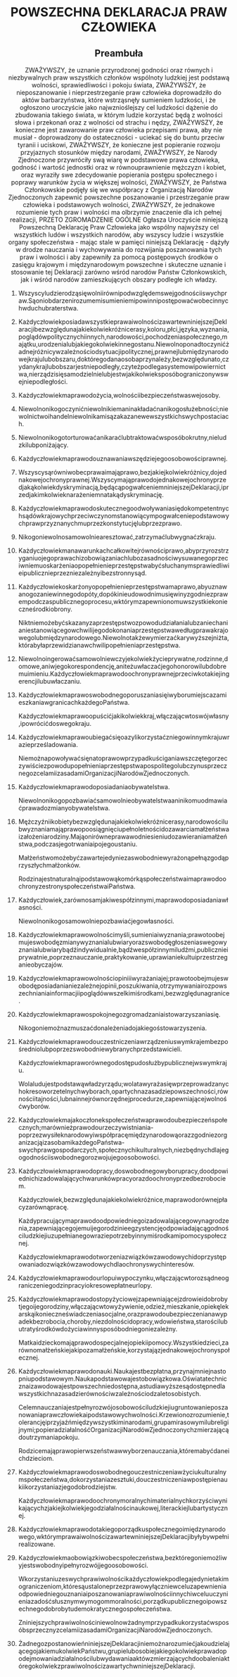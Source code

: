 <h1 align='center'>POWSZECHNA DEKLARACJA PRAW CZŁOWIEKA</h1>
<h2 align='center'>Preambuła</h2>
<p align='center'>ZWAŻYWSZY, że uznanie przyrodzonej godności oraz równych i niezbywalnych praw wszystkich członków wspólnoty ludzkiej jest podstawą wolności, sprawiedliwości i pokoju świata,
ZWAŻYWSZY, że nieposzanowanie i nieprzestrzeganie praw człowieka doprowadziło do aktów barbarzyństwa, które wstrząsnęły sumieniem ludzkości, i że ogłoszono uroczyście jako najwznioślejszy cel ludzkości dążenie do zbudowania takiego świata, w którym ludzie korzystać będą z wolności słowa i przekonań oraz z wolności od strachu i nędzy,
ZWAŻYWSZY, że konieczne jest zawarowanie praw człowieka przepisami prawa, aby nie musiał - doprowadzony do ostateczności - uciekać się do buntu przeciw tyranii i uciskowi,
ZWAŻYWSZY, że konieczne jest popieranie rozwoju przyjaznych stosunków między narodami,
ZWAŻYWSZY, że Narody Zjednoczone przywróciły swą wiarę w podstawowe prawa człowieka, godność i wartość jednostki oraz w równouprawnienie mężczyzn i kobiet, oraz wyraziły swe zdecydowanie popierania postępu społecznego i poprawy warunków życia w większej wolności,
ZWAŻYWSZY, że Państwa Członkowskie podjęły się we współpracy z Organizacją Narodów Zjednoczonych zapewnić powszechne poszanowanie i przestrzeganie praw człowieka i podstawowych wolności,
ZWAŻYWSZY, że jednakowe rozumienie tych praw i wolności ma olbrzymie znaczenie dla ich pełnej realizacji,
PRZETO ZGROMADZENIE OGÓLNE
Ogłasza Uroczyście niniejszą Powszechną Deklarację Praw Człowieka jako wspólny najwyższy cel wszystkich ludów i wszystkich narodów, aby wszyscy ludzie i wszystkie organy społeczeństwa - mając stale w pamięci niniejszą Deklarację - dążyły w drodze nauczania i wychowywania do rozwijania poszanowania tych praw i wolności i aby zapewniły za pomocą postępowych środków o zasięgu krajowym i międzynarodowym powszechne i skuteczne uznanie i stosowanie tej Deklaracji zarówno wśród narodów Państw Członkowskich, jak i wśród narodów zamieszkujących obszary podległe ich władzy.</p>
<ol>
  <li>
    <p>Wszyscyludzierodząsięwolniirównipodwzględemswejgodnościiswychpraw.Sąoniobdarzenirozumemisumieniemipowinnipostępowaćwobecinnychwduchubraterstwa.</p>
  </li>
  <li>
    <p>KażdyczłowiekposiadawszystkieprawaiwolnościzawartewniniejszejDeklaracjibezwzględunajakiekolwiekróżnicerasy,koloru,płci,języka,wyznania,poglądówpolitycznychiinnych,narodowości,pochodzeniaspołecznego,majątku,urodzenialubjakiegokolwiekinnegostanu.Niewolnoponadtoczynićżadnejróżnicywzależnościodsytuacjipolitycznej,prawnejlubmiędzynarodowejkrajulubobszaru,doktóregodanaosobaprzynależy,bezwzględunato,czydanykrajlubobszarjestniepodległy,czyteżpodlegasystemowipowiernictwa,nierządzisięsamodzielnielubjestwjakikolwieksposóbograniczonywswejniepodległości.</p>
  </li>
  <li>
    <p>Każdyczłowiekmaprawodożycia,wolnościibezpieczeństwaswejosoby.</p>
  </li>
  <li>
    <p>Niewolnonikogoczynićniewolnikiemaninakładaćnanikogosłużebności;niewolnictwoihandelniewolnikamisązakazanewewszystkichswychpostaciach.</p>
  </li>
  <li>
    <p>Niewolnonikogotorturowaćanikaraćlubtraktowaćwsposóbokrutny,nieludzkilubponiżający.</p>
  </li>
  <li>
    <p>Każdyczłowiekmaprawodouznawaniawszędziejegoosobowościprawnej.</p>
  </li>
  <li>
    <p>Wszyscysąrówniwobecprawaimająprawo,bezjakiejkolwiekróżnicy,dojednakowejochronyprawnej.Wszyscymająprawodojednakowejochronyprzedjakąkolwiekdyskryminacją,będącąpogwałceniemniniejszejDeklaracji,iprzedjakimkolwieknarażeniemnatakądyskryminację.</p>
  </li>
  <li>
    <p>Każdyczłowiekmaprawodoskutecznegoodwoływaniasiędokompetentnychsądówkrajowychprzeciwczynomstanowiącympogwałceniepodstawowychprawprzyznanychmuprzezkonstytucjęlubprzezprawo.</p>
  </li>
  <li>
    <p>Nikogoniewolnosamowolniearesztować,zatrzymaćlubwygnaćzkraju.</p>
  </li>
  <li>
    <p>Każdyczłowiekmanawarunkachcałkowitejrównościprawo,abyprzyrozstrzyganiuojegoprawachizobowiązaniachlubozasadnościwysuwanegoprzeciwniemuoskarżeniaopopełnienieprzestępstwabyćsłuchanymsprawiedliwieipublicznieprzezniezależnyibezstronnysąd.</p>
  </li>
  <li>
    <p>Każdyczłowiekoskarżonyopopełnienieprzestępstwamaprawo,abyuznawanogozaniewinnegodopóty,dopókinieudowodnimusięwinyzgodniezprawempodczaspublicznegoprocesu,wktórymzapewnionomuwszystkiekonieczneśrodkiobrony.</p>
    <p>Niktniemożebyćskazanyzaprzestępstwozpowodudziałanialubzaniechanianiestanowiącegowchwilijegodokonaniaprzestępstwawedługprawakrajowegolubmiędzynarodowego.Niewolnotakżewymierzaćkarywyższejniżta,którabyłaprzewidzianawchwilipopełnieniaprzestępstwa.</p>
  </li>
  <li>
    <p>Niewolnoingerowaćsamowolniewczyjekolwiekżycieprywatne,rodzinne,domowe,aniwjegokorespondencję,aniteżuwłaczaćjegohonorowilubdobremuimieniu.Każdyczłowiekmaprawodoochronyprawnejprzeciwkotakiejingerencjilubuwłaczaniu.</p>
  </li>
  <li>
    <p>KażdyczłowiekmaprawoswobodnegoporuszaniasięiwyborumiejscazamieszkaniawgranicachkażdegoPaństwa.</p>
    <p>Każdyczłowiekmaprawoopuścićjakikolwiekkraj,włączającwtoswójwłasny,ipowrócićdoswegokraju.</p>
  </li>
  <li>
    <p>Każdyczłowiekmaprawoubiegaćsięoazylikorzystaćzniegowinnymkrajuwrazieprześladowania.</p>
    <p>NiemożnapowoływaćsięnatoprawowprzypadkuściganiawszczętegorzeczywiściezpowodupopełnieniaprzestępstwapospolitegolubczynusprzecznegozcelamiizasadamiOrganizacjiNarodówZjednoczonych.</p>
  </li>
  <li>
    <p>Każdyczłowiekmaprawodoposiadaniaobywatelstwa.</p>
    <p>Niewolnonikogopozbawiaćsamowolnieobywatelstwaaninikomuodmawiaćprawadozmianyobywatelstwa.</p>
  </li>
  <li>
    <p>Mężczyźniikobietybezwzględunajakiekolwiekróżnicerasy,narodowościlubwyznaniamająprawopoosiągnięciupełnoletnościdozawarciamałżeństwaizałożeniarodziny.Mająonirówneprawawodniesieniudozawieraniamałżeństwa,podczasjegotrwaniaipojegoustaniu.</p>
    <p>Małżeństwomożebyćzawartejedyniezaswobodniewyrażonąpełnązgodąprzyszłychmałżonków.</p>
    <p>RodzinajestnaturalnąipodstawowąkomórkąspołeczeństwaimaprawodoochronyzestronyspołeczeństwaiPaństwa.</p>
  </li>
  <li>
    <p>Każdyczłowiek,zarównosamjakiwespółzinnymi,maprawodoposiadaniawłasności.</p>
    <p>Niewolnonikogosamowolniepozbawiaćjegowłasności.</p>
  </li>
  <li>
    <p>Każdyczłowiekmaprawowolnościmyśli,sumieniaiwyznania;prawotoobejmujeswobodęzmianywyznanialubwiaryorazswobodęgłoszeniaswegowyznanialubwiarybądźindywidualnie,bądźwespółzinnymiludźmi,publicznieiprywatnie,poprzeznauczanie,praktykowanie,uprawianiekultuiprzestrzeganieobyczajów.</p>
  </li>
  <li>
    <p>Każdyczłowiekmaprawowolnościopiniiiwyrażaniajej;prawotoobejmujeswobodęposiadanianiezależnejopinii,poszukiwania,otrzymywaniairozpowszechnianiainformacjiipoglądówwszelkimiśrodkami,bezwzględunagranice.</p>
  </li>
  <li>
    <p>Każdyczłowiekmaprawospokojnegozgromadzaniaistowarzyszaniasię.</p>
    <p>Nikogoniemożnazmuszaćdonależeniadojakiegośstowarzyszenia.</p>
  </li>
  <li>
    <p>Każdyczłowiekmaprawodouczestniczeniawrządzeniuswymkrajembezpośredniolubpoprzezswobodniewybranychprzedstawicieli.</p>
    <p>Każdyczłowiekmapraworównegodostępudosłużbypublicznejwswymkraju.</p>
    <p>Wolaludujestpodstawąwładzyrządu;wolatawyrażasięwprzeprowadzanychokresoworzetelnychwyborach,opartychnazasadziepowszechności,równościitajności,lubnainnejrównorzędnejprocedurze,zapewniającejwolnośćwyborów.</p>
  </li>
  <li>
    <p>Każdyczłowiekmajakoczłonekspołeczeństwaprawodoubezpieczeńspołecznych;marównieżprawodourzeczywistniania-poprzezwysiłeknarodowyiwspółpracęmiędzynarodowąorazzgodniezorganizacjąizasobamikażdegoPaństwa-swychprawgospodarczych,społecznychikulturalnych,niezbędnychdlajegogodnościiswobodnegorozwojujegoosobowości.</p>
  </li>
  <li>
    <p>Każdyczłowiekmaprawodopracy,doswobodnegowyborupracy,doodpowiednichizadowalającychwarunkówpracyorazdoochronyprzedbezrobociem.</p>
    <p>Każdyczłowiek,bezwzględunajakiekolwiekróżnice,maprawodorównejpłacyzarównąpracę.</p>
    <p>Każdypracującymaprawodoodpowiedniegoizadowalającegowynagrodzenia,zapewniającegojemuijegorodzinieegzystencjęodpowiadającągodnościludzkiejiuzupełnianegowraziepotrzebyinnymiśrodkamipomocyspołecznej.</p>
    <p>Każdyczłowiekmaprawodotworzeniazwiązkówzawodowychidoprzystępowaniadozwiązkówzawodowychdlaochronyswychinteresów.</p>
  </li>
  <li>
    <p>Każdyczłowiekmaprawodourlopuiwypoczynku,włączającwtorozsądneograniczeniegodzinpracyiokresowepłatneurlopy.</p>
  </li>
  <li>
    <p>Każdyczłowiekmaprawodostopyżyciowejzapewniającejzdrowieidobrobytjegoijegorodziny,włączającwtowyżywienie,odzież,mieszkanie,opiekęlekarskąikonieczneświadczeniasocjalne,orazprawodoubezpieczenianawypadekbezrobocia,choroby,niezdolnościdopracy,wdowieństwa,starościlubutratyśrodkówdożyciawinnysposóbodniegoniezależny.</p>
    <p>Matkaidzieckomająprawodospecjalnejopiekiipomocy.Wszystkiedzieci,zarównomałżeńskiejakipozamałżeńskie,korzystajązjednakowejochronyspołecznej.</p>
  </li>
  <li>
    <p>Każdyczłowiekmaprawodonauki.Naukajestbezpłatna,przynajmniejnastopniupodstawowym.Naukapodstawowajestobowiązkowa.Oświatatechnicznaizawodowajestpowszechniedostępna,astudiawyższesądostępnedlawszystkichnazasadzierównościwzależnościodzaletosobistych.</p>
    <p>Celemnauczaniajestpełnyrozwójosobowościludzkiejiugruntowanieposzanowaniaprawczłowiekaipodstawowychwolności.Krzewionozrozumienie,tolerancjęiprzyjaźńmiędzywszystkiminarodami,grupamirasowymilubreligijnymi;popieradziałalnośćOrganizacjiNarodówZjednoczonychzmierzającądoutrzymaniapokoju.</p>
    <p>Rodzicemająprawopierwszeństwawwyborzenauczania,któremabyćdaneichdzieciom.</p>
  </li>
  <li>
    <p>Każdyczłowiekmaprawodoswobodnegouczestniczeniawżyciukulturalnymspołeczeństwa,dokorzystaniazesztuki,douczestniczeniawpostępienaukiikorzystaniazjegodobrodziejstw.</p>
    <p>Każdyczłowiekmaprawodoochronymoralnychimaterialnychkorzyściwynikającychzjakiejkolwiekjegodziałalnościnaukowej,literackiejlubartystycznej.</p>
  </li>
  <li>
    <p>Każdyczłowiekmaprawodotakiegoporządkuspołecznegoimiędzynarodowego,wktórymprawaiwolnościzawartewniniejszejDeklaracjibyłybywpełnirealizowane.</p>
  </li>
  <li>
    <p>Każdyczłowiekmaobowiązkiwobecspołeczeństwa,bezktóregoniemożliwyjestswobodnyipełnyrozwójjegoosobowości.</p>
    <p>Wkorzystaniuzeswychprawiwolnościkażdyczłowiekpodlegajedynietakimograniczeniom,któresąustaloneprzezprawowyłączniewceluzapewnieniaodpowiedniegouznaniaiposzanowaniaprawiwolnościinnychiwceluuczynieniazadośćsłusznymwymogommoralności,porządkupublicznegoipowszechnegodobrobytudemokratycznegospołeczeństwa.</p>
    <p>ZniniejszychprawiwolnościniewolnowżadnymprzypadkukorzystaćwsposóbsprzecznyzcelamiizasadamiOrganizacjiNarodówZjednoczonych.</p>
  </li>
  <li>
    <p>ŻadnegozpostanowieńniniejszejDeklaracjiniemożnarozumiećjakoudzielającegojakiemukolwiekPaństwu,grupielubosobiejakiegokolwiekprawadopodejmowaniadziałalnościlubwydawaniaaktówzmierzającychdoobaleniaktóregokolwiekzprawiwolnościzawartychwniniejszejDeklaracji.</p>
  </li>
</ol>